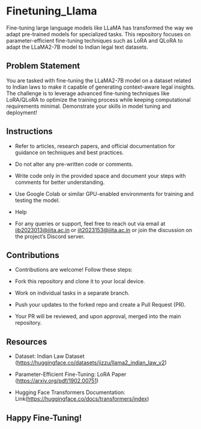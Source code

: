 # Finetuning_Llama
Fine-tuning large language models like LLaMA has transformed the way we adapt pre-trained models for specialized tasks. This repository focuses on parameter-efficient fine-tuning techniques such as LoRA and QLoRA to adapt the LLaMA2-7B model to Indian legal text datasets.<br>

## Problem Statement

You are tasked with fine-tuning the LLaMA2-7B model on a dataset related to Indian laws to make it capable of generating context-aware legal insights. The challenge is to leverage advanced fine-tuning techniques like LoRA/QLoRA to optimize the training process while keeping computational requirements minimal. Demonstrate your skills in model tuning and deployment! <br>

## Instructions

- Refer to articles, research papers, and official documentation for guidance on techniques and best practices.

- Do not alter any pre-written code or comments.

- Write code only in the provided space and document your steps with comments for better understanding.

- Use Google Colab or similar GPU-enabled environments for training and testing the model. <br>




- Help

- For any queries or support, feel free to reach out via email at iib2023013@iiita.ac.in or iit2023153@iiita.ac.in or join the discussion on the project’s Discord server. <br>

## Contributions

- Contributions are welcome! Follow these steps:

- Fork this repository and clone it to your local device.

- Work on individual tasks in a separate branch.

- Push your updates to the forked repo and create a Pull Request (PR).

- Your PR will be reviewed, and upon approval, merged into the main repository.

## Resources

- Dataset: Indian Law Dataset (https://huggingface.co/datasets/jizzu/llama2_indian_law_v2)

- Parameter-Efficient Fine-Tuning: LoRA Paper (https://arxiv.org/pdf/1902.00751)

- Hugging Face Transformers Documentation: Link(https://huggingface.co/docs/transformers/index) <br>

## Happy Fine-Tuning!

